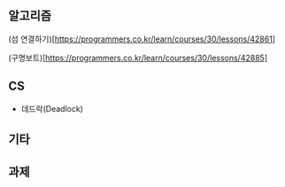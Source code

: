 ## 알고리즘

(섬 연결하기)[https://programmers.co.kr/learn/courses/30/lessons/42861]

(구명보트)[https://programmers.co.kr/learn/courses/30/lessons/42885]

## CS

- 데드락(Deadlock)

## 기타


## 과제


